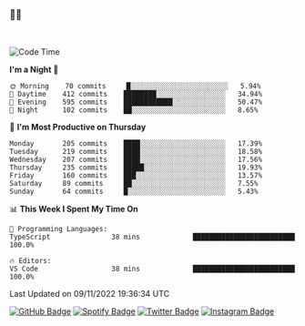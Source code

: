 ### 🤙🍺

<!-- <a href="https://github-readme-stats.vercel.app/api?username=hzak2xx&count_private=true&show_icons=true&theme=dracula">
  <img align="center" src="https://github-readme-stats.vercel.app/api?username=hzak2xx&count_private=true&show_icons=true&theme=dracula" />
</a>
</br> -->
</br>

<!--START_SECTION:waka-->
![Code Time](http://img.shields.io/badge/Code%20Time-1%2C971%20hrs%206%20mins-blue)

**I'm a Night 🦉** 

```text
🌞 Morning    70 commits     █░░░░░░░░░░░░░░░░░░░░░░░░   5.94% 
🌆 Daytime    412 commits    ████████░░░░░░░░░░░░░░░░░   34.94% 
🌃 Evening    595 commits    ████████████░░░░░░░░░░░░░   50.47% 
🌙 Night      102 commits    ██░░░░░░░░░░░░░░░░░░░░░░░   8.65%

```
📅 **I'm Most Productive on Thursday** 

```text
Monday       205 commits    ████░░░░░░░░░░░░░░░░░░░░░   17.39% 
Tuesday      219 commits    ████░░░░░░░░░░░░░░░░░░░░░   18.58% 
Wednesday    207 commits    ████░░░░░░░░░░░░░░░░░░░░░   17.56% 
Thursday     235 commits    █████░░░░░░░░░░░░░░░░░░░░   19.93% 
Friday       160 commits    ███░░░░░░░░░░░░░░░░░░░░░░   13.57% 
Saturday     89 commits     ██░░░░░░░░░░░░░░░░░░░░░░░   7.55% 
Sunday       64 commits     █░░░░░░░░░░░░░░░░░░░░░░░░   5.43%

```


📊 **This Week I Spent My Time On** 

```text
💬 Programming Languages: 
TypeScript               38 mins             █████████████████████████   100.0%

🔥 Editors: 
VS Code                  38 mins             █████████████████████████   100.0%

```


 Last Updated on 09/11/2022 19:36:34 UTC
<!--END_SECTION:waka-->

[![GitHub Badge](https://img.shields.io/badge/GitHub-100000?style=for-the-badge&logo=github&logoColor=white)](https://github.com/hzak2xx)
[![Spotify Badge](https://img.shields.io/badge/Spotify-1ED760?&style=for-the-badge&logo=spotify&logoColor=white)](https://open.spotify.com/user/uf90s6sbbh75a1mt44clkhkvf)
[![Twitter Badge](https://img.shields.io/badge/Twitter-1DA1F2?style=for-the-badge&logo=twitter&logoColor=white)](https://twitter.com/hzak2xx)
[![Instagram Badge](https://img.shields.io/badge/Instagram-E4405F?style=for-the-badge&logo=instagram&logoColor=white)](https://www.instagram.com/hzak2xx/)
